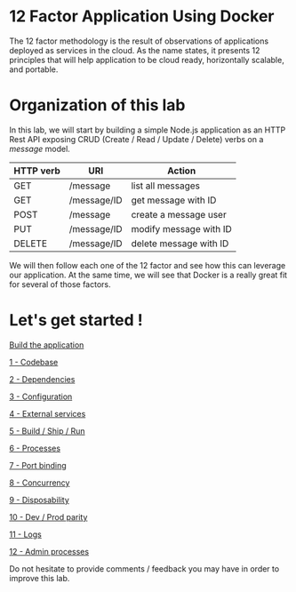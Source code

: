 # 12 Factor Application Using Docker

The 12 factor methodology is the result of observations of applications deployed as services in the cloud. As the name states, it presents 12 principles that will help application to be cloud ready, horizontally scalable, and portable.

# Organization of this lab

In this lab, we will start by building a simple Node.js application as an HTTP Rest API exposing CRUD (Create / Read / Update / Delete) verbs on a *message* model.

HTTP verb | URI | Action
----------| --- | ------
GET | /message | list all messages
GET | /message/ID | get message with ID
POST | /message | create a message user
PUT | /message/ID | modify message with ID
DELETE | /message/ID | delete message with ID

We will then follow each one of the 12 factor and see how this can leverage our application. At the same time, we will see that Docker is a really great fit for several of those factors.

# Let's get started !

[Build the application](00_application.md)

[1 - Codebase](01_codebase.md)

[2 - Dependencies](02_dependencies.md)

[3 - Configuration](03_configuration.md)

[4 - External services](04_external_services.md)

[5 - Build / Ship / Run](05_build_ship_run.md)

[6 - Processes](06_processes.md)

[7 - Port binding](07_port_binding.md)

[8 - Concurrency](08_concurrency.md)

[9 - Disposability](09_disposability.md)

[10 - Dev / Prod parity](10_dev_prod_parity.md)

[11 - Logs](11_logs.md)

[12 - Admin processes](12_admin_processes.md)

Do not hesitate to provide comments / feedback you may have in order to improve this lab.
